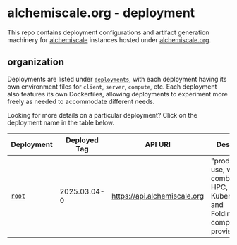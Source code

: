 # alchemiscale.org - deployment

This repo contains deployment configurations and artifact generation machinery for [alchemiscale](https://github.com/OpenFreeEnergy/alchemiscale) instances hosted under [alchemiscale.org](https://alchemiscale.org/).


## organization

Deployments are listed under [`deployments`](deployments), with each deployment having its own environment files for `client`, `server`, `compute`, etc.
Each deployment also features its own Dockerfiles, allowing deployments to experiment more freely as needed to accommodate different needs.

Looking for more details on a particular deployment?
Click on the deployment name in the table below.

| Deployment                 | Deployed Tag | API URI                      | Description                                                                                  |
| -------------------------- | ------------ | ---------------------------- | -------------------------------------------------------------------------------------------- |
| [`root`](deployments/root) | 2025.03.04-0 | https://api.alchemiscale.org | "production" use, with a combination of HPC, Kubernetes, and Folding@Home compute provisioned |
